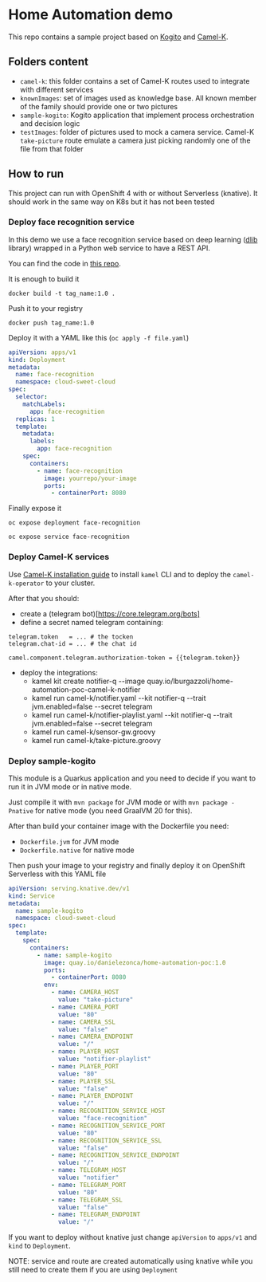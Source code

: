 Home Automation demo
===================

This repo contains a sample project based on [Kogito](https://kogito.kie.org/) and [Camel-K](https://camel.apache.org/camel-k/latest/index.html).

## Folders content

- `camel-k`: this folder contains a set of Camel-K routes used to integrate with different services
- `knownImages`: set of images used as knowledge base. All known member of the family should provide one or two pictures
- `sample-kogito`: Kogito application that implement process orchestration and decision logic
- `testImages`: folder of pictures used to mock a camera service. Camel-K `take-picture` route emulate a camera just picking randomly one of the file from that folder

## How to run

This project can run with OpenShift 4 with or without Serverless (knative). It should work in the same way on K8s but it has not been tested

### Deploy face recognition service

In this demo we use a face recognition service based on deep learning ([dlib](http://dlib.net/) library) wrapped in a Python web service to have a REST API.

You can find the code in [this repo](https://github.com/danielezonca/face_recognition).

It is enough to build it

`docker build -t tag_name:1.0 .`

Push it to your registry

`docker push tag_name:1.0`

Deploy it with a YAML like this (`oc apply -f file.yaml`)

```yaml
apiVersion: apps/v1
kind: Deployment
metadata:
  name: face-recognition
  namespace: cloud-sweet-cloud
spec:
  selector:
    matchLabels:
      app: face-recognition
  replicas: 1
  template:
    metadata:
      labels:
        app: face-recognition
    spec:
      containers:
        - name: face-recognition
          image: yourrepo/your-image
          ports:
            - containerPort: 8080
```

Finally expose it

`oc expose deployment face-recognition`

`oc expose service face-recognition`

### Deploy Camel-K services

Use [Camel-K installation guide](https://github.com/apache/camel-k#installation) to install `kamel` CLI and to deploy the `camel-k-operator` to your cluster.

After that you should:
- create a (telegram bot)[https://core.telegram.org/bots]
- define a secret named telegram containing:

```
telegram.token   = ... # the tocken
telegram.chat-id = ... # the chat id

camel.component.telegram.authorization-token = {{telegram.token}}

```

- deploy the integrations:
  - kamel kit create notifier-q --image quay.io/lburgazzoli/home-automation-poc-camel-k-notifier
  - kamel run camel-k/notifier.yaml --kit notifier-q --trait jvm.enabled=false --secret telegram
  - kamel run camel-k/notifier-playlist.yaml --kit notifier-q --trait jvm.enabled=false --secret telegram
  - kamel run camel-k/sensor-gw.groovy
  - kamel run camel-k/take-picture.groovy

### Deploy sample-kogito

This module is a Quarkus application and you need to decide if you want to run it in JVM mode or in native mode.

Just compile it with `mvn package` for JVM mode or with `mvn package -Pnative` for native mode (you need GraalVM 20 for this).

After than build your container image with the Dockerfile you need:
- `Dockerfile.jvm` for JVM mode
- `Dockerfile.native` for native mode

Then push your image to your registry and finally deploy it on OpenShift Serverless with this YAML file

```yaml
apiVersion: serving.knative.dev/v1
kind: Service
metadata:
  name: sample-kogito
  namespace: cloud-sweet-cloud
spec:
  template:
    spec:
      containers:
        - name: sample-kogito
          image: quay.io/danielezonca/home-automation-poc:1.0
          ports:
            - containerPort: 8080
          env:
            - name: CAMERA_HOST
              value: "take-picture"
            - name: CAMERA_PORT
              value: "80"
            - name: CAMERA_SSL
              value: "false"
            - name: CAMERA_ENDPOINT
              value: "/"
            - name: PLAYER_HOST
              value: "notifier-playlist"
            - name: PLAYER_PORT
              value: "80"
            - name: PLAYER_SSL
              value: "false"
            - name: PLAYER_ENDPOINT
              value: "/"
            - name: RECOGNITION_SERVICE_HOST
              value: "face-recognition"
            - name: RECOGNITION_SERVICE_PORT
              value: "80"
            - name: RECOGNITION_SERVICE_SSL
              value: "false"
            - name: RECOGNITION_SERVICE_ENDPOINT
              value: "/"
            - name: TELEGRAM_HOST
              value: "notifier"
            - name: TELEGRAM_PORT
              value: "80"
            - name: TELEGRAM_SSL
              value: "false"
            - name: TELEGRAM_ENDPOINT
              value: "/"
``` 

If you want to deploy without knative just change `apiVersion` to `apps/v1` and `kind` to `Deployment`. 

NOTE: service and route are created automatically using knative while you still need to create them if you are using `Deployment`